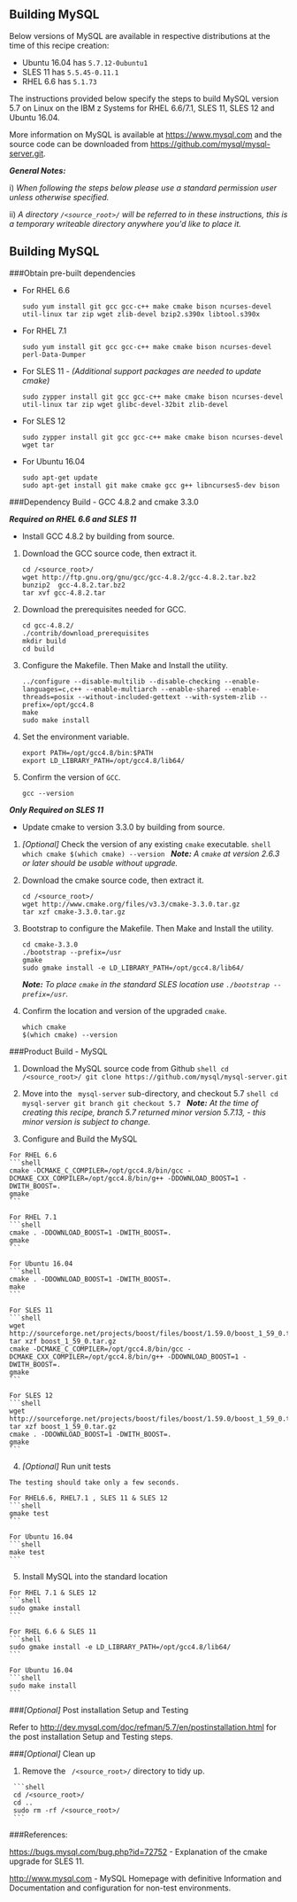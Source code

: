 <!---PACKAGE:Ceilometer client--->
<!---DISTRO:SLES 12:5.7--->
<!---DISTRO:SLES 11:5.7--->
<!---DISTRO:RHEL 7.1:5.7--->
<!---DISTRO:RHEL 6.6:5.7--->
<!---DISTRO:Ubuntu 16.x:5.7--->

## Building MySQL

Below versions of MySQL are available in respective distributions at the time of this recipe creation:

*    Ubuntu 16.04 has `5.7.12-0ubuntu1`
*    SLES 11 has `5.5.45-0.11.1`
*    RHEL 6.6 has `5.1.73`

The instructions provided below specify the steps to build MySQL version 5.7 on Linux on the IBM z Systems for RHEL 6.6/7.1, SLES 11, SLES 12 and Ubuntu 16.04.

More information on MySQL is available at https://www.mysql.com and the source code can be downloaded from https://github.com/mysql/mysql-server.git.

_**General Notes:**_

i) _When following the steps below please use a standard permission user unless otherwise specified._

ii) _A directory `/<source_root>/` will be referred to in these instructions, this is a temporary writeable directory anywhere you'd like to place it._

## Building MySQL

###Obtain pre-built dependencies

*	For RHEL 6.6

	```shell
	sudo yum install git gcc gcc-c++ make cmake bison ncurses-devel util-linux tar zip wget zlib-devel bzip2.s390x libtool.s390x
	```
*	For RHEL 7.1

	```shell
	sudo yum install git gcc gcc-c++ make cmake bison ncurses-devel perl-Data-Dumper
	```
*	For SLES 11 - _(Additional support packages are needed to update cmake)_

    ```shell
    sudo zypper install git gcc gcc-c++ make cmake bison ncurses-devel util-linux tar zip wget glibc-devel-32bit zlib-devel
    ```
*	For SLES 12

	```shell
	sudo zypper install git gcc gcc-c++ make cmake bison ncurses-devel wget tar
	```
*	For Ubuntu 16.04

	```shell
	sudo apt-get update
	sudo apt-get install git make cmake gcc g++ libncurses5-dev bison
	```

###Dependency Build -  GCC 4.8.2 and cmake 3.3.0

   _**Required on RHEL 6.6 and SLES 11**_  
   
   - Install GCC 4.8.2 by building from source.
   
   1. Download the GCC source code, then extract it.
      ```shell
      cd /<source_root>/
      wget http://ftp.gnu.org/gnu/gcc/gcc-4.8.2/gcc-4.8.2.tar.bz2
	  bunzip2  gcc-4.8.2.tar.bz2
	  tar xvf gcc-4.8.2.tar
      ```

   2. Download the prerequisites needed for GCC.
      ```shell
      cd gcc-4.8.2/
	  ./contrib/download_prerequisites
	  mkdir build
	  cd build
      ```
	  
   3. Configure the Makefile. Then Make and Install the utility.
      ```shell
      ../configure --disable-multilib --disable-checking --enable-languages=c,c++ --enable-multiarch --enable-shared --enable-threads=posix --without-included-gettext --with-system-zlib --prefix=/opt/gcc4.8
	  make 
	  sudo make install 
      ```

   4. Set the environment variable.
      ```shell
      export PATH=/opt/gcc4.8/bin:$PATH
      export LD_LIBRARY_PATH=/opt/gcc4.8/lib64/
      ```
   
   5. Confirm the version of `GCC`.
      ```shell
      gcc --version
      ```
   
   _**Only Required on SLES 11**_   
   
   - Update cmake to version 3.3.0 by building from source.

   1. _[Optional]_ Check the version of any existing `cmake` executable.
    ```shell
      which cmake
      $(which cmake) --version
    ```
      _**Note:** A `cmake` at version 2.6.3 or later should be usable without upgrade._

   2. Download the cmake source code, then extract it.
      ```shell
      cd /<source_root>/
      wget http://www.cmake.org/files/v3.3/cmake-3.3.0.tar.gz
      tar xzf cmake-3.3.0.tar.gz
      ```

   3. Bootstrap to configure the Makefile. Then Make and Install the utility.
      ```shell
      cd cmake-3.3.0
      ./bootstrap --prefix=/usr
      gmake
      sudo gmake install -e LD_LIBRARY_PATH=/opt/gcc4.8/lib64/
      ```
      _**Note:** To place `cmake` in the standard SLES location use `./bootstrap --prefix=/usr`._

   4. Confirm the location and version of the upgraded `cmake`.
      ```shell
      which cmake
      $(which cmake) --version
      ```
	  
###Product Build - MySQL

   1. Download the MySQL source code from Github
    ```shell
    cd /<source_root>/
    git clone https://github.com/mysql/mysql-server.git
    ```

   2. Move into the ` mysql-server` sub-directory, and checkout 5.7
    ```shell
    cd mysql-server
    git branch
    git checkout 5.7
    ```
    _**Note:** At the time of creating this recipe, branch 5.7 returned minor version 5.7.13, - this minor version is subject to change._

   3. Configure and Build the MySQL
    
	For RHEL 6.6
	```shell
    cmake -DCMAKE_C_COMPILER=/opt/gcc4.8/bin/gcc -DCMAKE_CXX_COMPILER=/opt/gcc4.8/bin/g++ -DDOWNLOAD_BOOST=1 -DWITH_BOOST=.
    gmake
    ```
	
	For RHEL 7.1
	```shell
    cmake . -DDOWNLOAD_BOOST=1 -DWITH_BOOST=.
    gmake
    ```
	
	For Ubuntu 16.04
	```shell
    cmake . -DDOWNLOAD_BOOST=1 -DWITH_BOOST=.
    make
    ```
	
	For SLES 11
	```shell
	wget http://sourceforge.net/projects/boost/files/boost/1.59.0/boost_1_59_0.tar.gz
	tar xzf boost_1_59_0.tar.gz
    cmake -DCMAKE_C_COMPILER=/opt/gcc4.8/bin/gcc -DCMAKE_CXX_COMPILER=/opt/gcc4.8/bin/g++ -DDOWNLOAD_BOOST=1 -DWITH_BOOST=.
    gmake
    ```
	
	For SLES 12
	```shell
	wget http://sourceforge.net/projects/boost/files/boost/1.59.0/boost_1_59_0.tar.gz 
	tar xzf boost_1_59_0.tar.gz 
	cmake . -DDOWNLOAD_BOOST=1 -DWITH_BOOST=.
	gmake
    ```

   4. _[Optional]_ Run unit tests

    The testing should take only a few seconds.

    For RHEL6.6, RHEL7.1 , SLES 11 & SLES 12
	```shell
    gmake test
    ```
	
	For Ubuntu 16.04
	```shell
    make test
    ```
	
   5. Install MySQL into the standard location

	For RHEL 7.1 & SLES 12
	```shell
    sudo gmake install
    ```
	
	For RHEL 6.6 & SLES 11
	```shell
    sudo gmake install -e LD_LIBRARY_PATH=/opt/gcc4.8/lib64/
    ```
	
	For Ubuntu 16.04
	```shell
    sudo make install
    ```

###_[Optional]_ Post installation Setup and Testing

   Refer to http://dev.mysql.com/doc/refman/5.7/en/postinstallation.html for the post installation Setup and Testing steps.

###_[Optional]_ Clean up

   1. Remove the ` /<source_root>/` directory to tidy up.

     ```shell
     cd /<source_root>/
     cd ..
     sudo rm -rf /<source_root>/
     ```

###References:

https://bugs.mysql.com/bug.php?id=72752 - Explanation of the cmake upgrade for SLES 11.

http://www.mysql.com - MySQL Homepage with definitive Information and Documentation and configuration for non-test environments.

